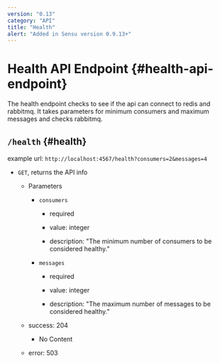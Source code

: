 ```yaml
---
version: "0.13"
category: "API"
title: "Health"
alert: "Added in Sensu version 0.9.13+"
---
```


# Health API Endpoint {#health-api-endpoint}

The health endpoint checks to see if the api can connect to redis and rabbitmq.  It takes parameters for minimum consumers and maximum messages and checks rabbitmq.

## `/health` {#health}

example url: `http://localhost:4567/health?consumers=2&messages=4`

* `GET`, returns the API info

  - Parameters

    - `consumers`

      - required

      - value: integer

      - description:  "The minimum number of consumers to be considered healthy."

    - `messages`

      - required

      - value: integer

      - description: "The maximum number of messages to be considered healthy."

  - success: 204
      - No Content

  - error: 503
